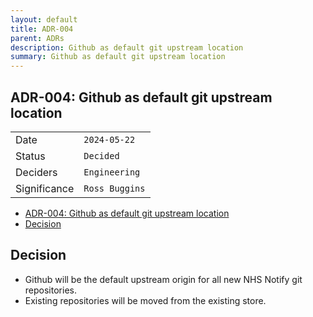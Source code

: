 ```yaml
---
layout: default
title: ADR-004
parent: ADRs
description: Github as default git upstream location
summary: Github as default git upstream location
---
```


## ADR-004: Github as default git upstream location

|              |                |
| ------------ | -------------- |
| Date         | `2024-05-22`   |
| Status       | `Decided`      |
| Deciders     | `Engineering`  |
| Significance | `Ross Buggins` |

- [ADR-004: Github as default git upstream location](#adr-004-github-as-default-git-upstream-location)
- [Decision](#decision)


## Decision

- Github will be the default upstream origin for all new NHS Notify git repositories.
- Existing repositories will be moved from the existing store.
